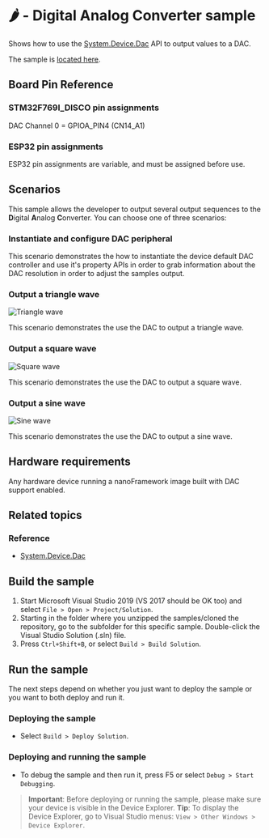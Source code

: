 # 🌶️ - Digital Analog Converter sample

Shows how to use the [System.Device.Dac](http://docs.nanoframework.net/api/System.Device.Dac.html) API to output values to a DAC.

The sample is [located here](./).

## Board Pin Reference

### STM32F769I_DISCO pin assignments

DAC Channel 0 = GPIOA_PIN4 (CN14_A1)

### ESP32 pin assignments

ESP32 pin assignments are variable, and must be assigned before use.

## Scenarios

This sample allows the developer to output several output sequences to the **D**igital **A**nalog **C**onverter. You can choose one of three scenarios:

### Instantiate and configure DAC peripheral

This scenario demonstrates the how to instantiate the device default DAC controller and use it's property APIs in order to grab information about the DAC resolution in order to adjust the samples output.

### Output a triangle wave

![Triangle wave](images/triangle-wave.jpg)

This scenario demonstrates the use the DAC to output a triangle wave.

### Output a square wave

![Square wave](images/square-wave.jpg)

This scenario demonstrates the use the DAC to output a square wave.

### Output a sine wave

![Sine wave](images/sine-wave.jpg)

This scenario demonstrates the use the DAC to output a sine wave.

## Hardware requirements

Any hardware device running a nanoFramework image built with DAC support enabled.

## Related topics

### Reference

- [System.Device.Dac](http://docs.nanoframework.net/api/System.Device.Dac.html)

## Build the sample

1. Start Microsoft Visual Studio 2019 (VS 2017 should be OK too) and select `File > Open > Project/Solution`.
1. Starting in the folder where you unzipped the samples/cloned the repository, go to the subfolder for this specific sample. Double-click the Visual Studio Solution (.sln) file.
1. Press `Ctrl+Shift+B`, or select `Build > Build Solution`.

## Run the sample

The next steps depend on whether you just want to deploy the sample or you want to both deploy and run it.

### Deploying the sample

- Select `Build > Deploy Solution`.

### Deploying and running the sample

- To debug the sample and then run it, press F5 or select `Debug > Start Debugging`.

> **Important**: Before deploying or running the sample, please make sure your device is visible in the Device Explorer.
> **Tip**: To display the Device Explorer, go to Visual Studio menus: `View > Other Windows > Device Explorer`.
